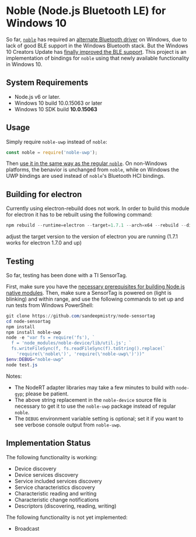 # Noble (Node.js Bluetooth LE) for Windows 10

So far, [`noble`](https://github.com/sandeepmistry/noble) has required an
[alternate Bluetooth driver](https://github.com/sandeepmistry/node-bluetooth-hci-socket#windows)
on Windows, due to lack of good BLE support in the Windows Bluetooth stack. But the Windows 10
Creators Update has
[finally improved the BLE support](https://blogs.windows.com/buildingapps/2017/01/13/new-bluetooth-features-in-creators-update-gatt-server-bluetooth-le).
This project is an implementation of bindings for `noble` using that newly available
functionality in Windows 10.

## System Requirements
 * Node.js v6 or later.
 * Windows 10 build 10.0.15063 or later
 * Windows 10 SDK build **10.0.15063**

## Usage
Simply require `noble-uwp` instead of `noble`:
```javascript
const noble = require('noble-uwp');
```
Then [use it in the same way as the regular `noble`](https://github.com/sandeepmistry/noble/blob/master/README.md).
On non-Windows platforms, the benavior is unchanged from `noble`, while on Windows the UWP bindings are used instead
of `noble`'s Bluetooth HCI bindings.

## Building for electron

Currently using electron-rebuild does not work.
In order to build this module for electron it has to be rebuilt using the following command:

```powershell
npm rebuild --runtime=electron --target=1.7.1 --arch=x64 --rebuild --disturl=https://atom.io/download/electron --build_from_source=true
```

adjust the target version to the version of electron you are running (1.7.1 works for electron 1.7.0 and up)

## Testing
So far, testing has been done with a TI SensorTag.

First, make sure you have the
[necessary prerequisites for building Node.js native modules](https://github.com/felixrieseberg/windows-build-tools).
Then, make sure a SensorTag is powered on (light is blinking) and within range, and use the
following commands to set up and run tests from Windows PowerShell:

```powershell
git clone https://github.com/sandeepmistry/node-sensortag
cd node-sensortag
npm install
npm install noble-uwp
node -e "var fs = require('fs'), `
  f = 'node_modules/noble-device/lib/util.js'; `
  fs.writeFileSync(f, fs.readFileSync(f).toString().replace(`
    'require(\'noble\')', 'require(\'noble-uwp\')'))"
$env:DEBUG="noble-uwp"
node test.js
```

Notes:
 * The NodeRT adapter libraries may take a few minutes to build with `node-gyp`; please be patient.
 * The above string replacement in the `noble-device` source file is necessary to get it to use
   the `noble-uwp` package instead of regular `noble`.
 * The `DEBUG` environment variable setting is optional; set it if you want to see verbose console
   output from `noble-uwp`.

## Implementation Status
The following functionality is working:
 * Device discovery
 * Device services discovery
 * Service included services discovery
 * Service characteristics discovery
 * Characteristic reading and writing
 * Characteristic change notifications
 * Descriptors (discovering, reading, writing)

The following functionality is not yet implemented:
 * Broadcast
